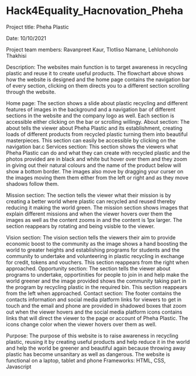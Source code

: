 # Hack4Equality_Hacnovation_Pheha

Project title: Pheha Plastic

Date: 10/10/2021

Project team members: Ravanpreet Kaur, Tlotliso Namane, Lehlohonolo Thakhisi

Description: The websites main function is to target awareness in recycling plastic and reuse it to create useful products. The flowchart above shows how the website is designed and the home page contains the navigation bar of every section, clicking on them directs you to a different section scrolling through the website.

Home page: The section shows a slide about plastic recycling and different features of images in the background and a navigation bar of different sections in the website and the company logo as well. Each section is accessible either clicking on the bar or scrolling willingy.
About section: The about tells the viewer about Pheha Plastic and its establishment, creating loads of different products from recycled plastic turning them into beautiful masterpieces. This section can easily be accessible by clicking on the navigation bar.c
Services section: This section shows the viewers what Pheha Plastic can do and what they can create with recycled plastic and the photos provided are in black and white but hover over them and they zoom in giving out their natural colours and the name of the product below will show a bottom border. The images also move by dragging your curser on the images moving them them either from the left or right and as they move shadows follow them.  

Mission section: The section tells the viewer what their mission is by creating a better world where plastic can recycled and reused thereby reducing it making the world green. The mission section shows images that explain different missions and when the viewer hovers over them the images as well as the content zooms in and the content is 1px larger. The section reappears by rotating and being vsisble to the viewer.
  
Vision section: The vision section tells the viewers their aim to provide economic boost to the community as the image shows a hand boosting the world to greater heights and establishing programs for students and the community to undertake and volunteering in plastic recycling in exchange for credit, tokens and vouchers. This section reappears from the right when approached.
Opportunity section: The section tells the viewer about programs to undertake, opportinities for people to join in and help make the world greener and the image provided shows the community taking part in the program by recycling plastic in the required bin. This section reappears from the left when approached.
Contact section: The footer contains the contacts information and social media platform links for viewers to get in touch and the email and phone are provided in shadowed boxes that zoom out when the viewer hovers and the social media platform icons contains links that will direct the viewer to the page or account of Pheha Plastic. The icons change color when the viewer hovers over them as well.  

Purpose: The purpose of this website is to raise awareness in recycling plastic, reusing it by creating useful products and help reduce it in the world and help the world be greener and beautiful again because throwing away plastic has become unsanitary as well as dangerous. 
The website is functional on a laptop, tablet and phone
Frameworks: HTML, CSS, Javascript
